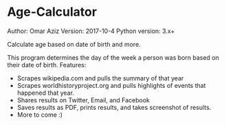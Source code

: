 # Age-Calculator
Author:  Omar Aziz
Version: 2017-10-4
Python version: 3.x+

Calculate age based on date of birth and more.

This program determines the day of the week a person was born based on their date of birth.
Features:
- Scrapes wikipedia.com and pulls the summary of that year
- Scrapes worldhistoryproject.org and pulls highlights of events that happened that year.
- Shares results on Twitter, Email, and Facebook
- Saves results as PDF, prints results, and takes screenshot of results.
- More to come :)
